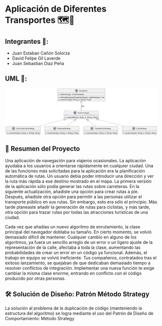 # Aplicación de Diferentes Transportes 🗺️📍

## Integrantes 👷:
* Juan Estaban Cañón Solorza
* David Felipe Gil Laverde
* Juan Sebastian Diaz Peña

## UML 🌉:
![Diagrama UML](./out/uml/Estrategia.png)

## 🌟 Resumen del Proyecto
Una aplicación de navegación para viajeros ocasionales. La aplicación ayudaba a los usuarios a orientarse rápidamente en cualquier ciudad. Una de las funciones más solicitadas para la aplicación era la planificación automática de rutas. Un usuario debía poder introducir una dirección y ver la ruta más rápida a ese destino mostrado en el mapa. La primera versión de la aplicación sólo podía generar las rutas sobre carreteras. En la siguiente actualización, añadiste una opción para crear rutas a pie. Después, añadiste otra opción para permitir a las personas utilizar el transporte público en sus rutas. Sin embargo, esto era sólo el principio. Más tarde planeaste añadir la generación de rutas para ciclistas, y más tarde, otra opción para trazar rutas por todas las atracciones turísticas de una ciudad.

Cada vez que añadías un nuevo algoritmo de enrutamiento, la clase principal del navegador doblaba su tamaño. En cierto momento, se volvió demasiado difícil de mantener. Cualquier cambio en alguno de los algoritmos, ya fuera un sencillo arreglo de un error o un ligero ajuste de la representación de la calle, afectaba a toda la clase, aumentando las probabilidades de crear un error en un código ya funcional. Además, el trabajo en equipo se volvió ineficiente. Tus compañeros, contratados tras el exitoso lanzamiento, se quejaban de que dedicaban demasiado tiempo a resolver conflictos de integración. Implementar una nueva función te exige cambiar la misma clase enorme, entrando en conflicto con el código producido por otras personas.

## 🛠️ Solución de Diseño: Patrón Método Strategy
La solución al problema de la duplicación de código (manteniendo la estructura del algoritmo) se logra mediante el uso del Patrón de Diseño de Comportamiento: Método Strategy